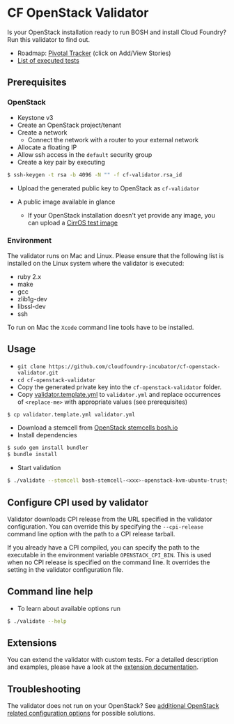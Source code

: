 # CF OpenStack Validator

Is your OpenStack installation ready to run BOSH and install Cloud Foundry? Run this validator to find out.

* Roadmap: [Pivotal Tracker](https://www.pivotaltracker.com/epic/show/2156200) (click on Add/View Stories)
* [List of executed tests](docs/list_of_executed_tests.md)

## Prerequisites

### OpenStack

* Keystone v3
* Create an OpenStack project/tenant
* Create a network
  * Connect the network with a router to your external network
* Allocate a floating IP
* Allow ssh access in the `default` security group
* Create a key pair by executing
```bash
$ ssh-keygen -t rsa -b 4096 -N "" -f cf-validator.rsa_id
```
  * Upload the generated public key to OpenStack as `cf-validator`
  
* A public image available in glance
  * If your OpenStack installation doesn't yet provide any image, you can upload a [CirrOS test image](http://docs.openstack.org/image-guide/obtain-images.html#cirros-test)

### Environment

The validator runs on Mac and Linux.
Please ensure that the following list is installed on the Linux system
where the validator is executed:

* ruby 2.x
* make
* gcc
* zlib1g-dev
* libssl-dev
* ssh

To run on Mac the `Xcode` command line tools have to be installed.

## Usage

* `git clone https://github.com/cloudfoundry-incubator/cf-openstack-validator.git`
* `cd cf-openstack-validator`
* Copy the generated private key into the `cf-openstack-validator` folder.
* Copy [validator.template.yml](validator.template.yml) to `validator.yml` and replace occurrences of `<replace-me>` with appropriate values (see prerequisites)
```bash
$ cp validator.template.yml validator.yml
```
* Download a stemcell from [OpenStack stemcells bosh.io](http://bosh.io/stemcells/bosh-openstack-kvm-ubuntu-trusty-go_agent)
* Install dependencies
```bash
$ sudo gem install bundler
$ bundle install
```
* Start validation
```bash
$ ./validate --stemcell bosh-stemcell-<xxx>-openstack-kvm-ubuntu-trusty-go_agent.tgz --config validator.yml
```

## Configure CPI used by validator

Validator downloads CPI release from the URL specified in the validator configuration. You can override this by specifying the `--cpi-release` command line option with the path to a CPI release tarball. 

If you already have a CPI compiled, you can specify the path to the executable in the environment variable `OPENSTACK_CPI_BIN`. This is used when no CPI release is specified on the command line. It overrides the setting in the validator configuration file.

## Command line help

* To learn about available options run
```bash
$ ./validate --help
```

## Extensions

You can extend the validator with custom tests. For a detailed description and examples, please have a look at the [extension documentation](./docs/extensions.md).

## Troubleshooting
The validator does not run on your OpenStack? See [additional OpenStack related configuration options](docs/openstack_configurations.md) for possible solutions.
